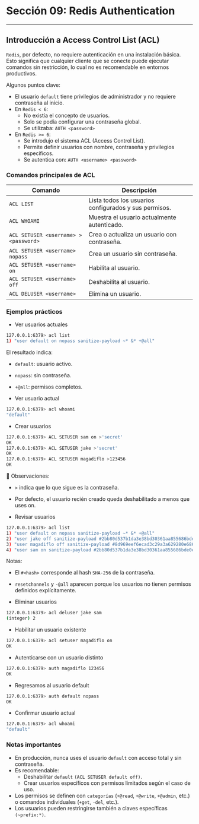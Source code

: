 # Sección 09: Redis Authentication

---

## Introducción a Access Control List (ACL)

`Redis`, por defecto, no requiere autenticación en una instalación básica. Esto significa que cualquier cliente que se
conecte puede ejecutar comandos sin restricción, lo cual no es recomendable en entornos productivos.

Algunos puntos clave:

- El usuario `default` tiene privilegios de administrador y no requiere contraseña al inicio.
- En `Redis < 6`:
    - No existía el concepto de usuarios.
    - Solo se podía configurar una contraseña global.
    - Se utilizaba: `AUTH <password>`
- En `Redis >= 6`:
    - Se introdujo el sistema ACL (Access Control List).
    - Permite definir usuarios con nombre, contraseña y privilegios específicos.
    - Se autentica con: `AUTH <username> <password>`

### Comandos principales de ACL

| Comando                               | Descripción                                           |
|---------------------------------------|-------------------------------------------------------|
| `ACL LIST`                            | Lista todos los usuarios configurados y sus permisos. |
| `ACL WHOAMI`                          | Muestra el usuario actualmente autenticado.           |
| `ACL SETUSER <username> > <password>` | Crea o actualiza un usuario con contraseña.           |
| `ACL SETUSER <username> nopass`       | Crea un usuario sin contraseña.                       |
| `ACL SETUSER <username> on`           | Habilita al usuario.                                  |
| `ACL SETUSER <username> off`          | Deshabilita al usuario.                               |
| `ACL DELUSER <username>`              | Elimina un usuario.                                   |

### Ejemplos prácticos

- Ver usuarios actuales

````bash
127.0.0.1:6379> acl list
1) "user default on nopass sanitize-payload ~* &* +@all"
````

El resultado indica:

- `default`: usuario activo.
- `nopass`: sin contraseña.
- `+@all`: permisos completos.

- Ver usuario actual

````bash
127.0.0.1:6379> acl whoami
"default" 
````

- Crear usuarios

````bash
127.0.0.1:6379> ACL SETUSER sam on >'secret'
OK
127.0.0.1:6379> ACL SETUSER jake >'secret'
OK
127.0.0.1:6379> ACL SETUSER magadiflo >123456
OK 
````

📌 Observaciones:

- `>` indica que lo que sigue es la contraseña.
- Por defecto, el usuario recién creado queda deshabilitado a menos que uses on.

- Revisar usuarios

````bash
127.0.0.1:6379> acl list
1) "user default on nopass sanitize-payload ~* &* +@all"
2) "user jake off sanitize-payload #2bb80d537b1da3e38bd30361aa855686bde0eacd7162fef6a25fe97bf527a25b resetchannels -@all"
3) "user magadiflo off sanitize-payload #8d969eef6ecad3c29a3a629280e686cf0c3f5d5a86aff3ca12020c923adc6c92 resetchannels -@all"
4) "user sam on sanitize-payload #2bb80d537b1da3e38bd30361aa855686bde0eacd7162fef6a25fe97bf527a25b resetchannels -@all" 
````

Notas:

- El `#<hash>` corresponde al hash `SHA-256` de la contraseña.
- `resetchannels` y `-@all` aparecen porque los usuarios no tienen permisos definidos explícitamente.

- Eliminar usuarios

````bash
127.0.0.1:6379> acl deluser jake sam
(integer) 2 
````

- Habilitar un usuario existente

````bash
127.0.0.1:6379> acl setuser magadiflo on
OK 
````

- Autenticarse con un usuario distinto

````bash
127.0.0.1:6379> auth magadiflo 123456
OK 
````

- Regresamos al usuario default

````bash
127.0.0.1:6379> auth default nopass
OK 
````

- Confirmar usuario actual

````bash
127.0.0.1:6379> acl whoami
"default" 
````

### Notas importantes

- En producción, nunca uses el usuario `default` con acceso total y sin contraseña.
- Es recomendable:
    - Deshabilitar `default` `(ACL SETUSER default off)`.
    - Crear usuarios específicos con permisos limitados según el caso de uso.
- Los permisos se definen con `categorías` (`+@read`, `+@write`, `+@admin`, etc.) o comandos individuales
  (`+get`, `-del`, etc.).
- Los usuarios pueden restringirse también a claves específicas `(~prefix:*)`.
